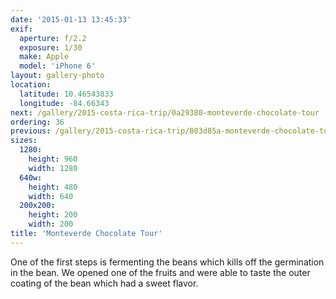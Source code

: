 ```yaml
---
date: '2015-01-13 13:45:33'
exif:
  aperture: f/2.2
  exposure: 1/30
  make: Apple
  model: 'iPhone 6'
layout: gallery-photo
location:
  latitude: 10.46543833
  longitude: -84.66343
next: /gallery/2015-costa-rica-trip/0a29380-monteverde-chocolate-tour
ordering: 36
previous: /gallery/2015-costa-rica-trip/803d85a-monteverde-chocolate-tour
sizes:
  1280:
    height: 960
    width: 1280
  640w:
    height: 480
    width: 640
  200x200:
    height: 200
    width: 200
title: 'Monteverde Chocolate Tour'
---
```


One of the first steps is fermenting the beans which kills off the germination in the bean. We opened one of the fruits and were able to taste the outer coating of the bean which had a sweet flavor.
